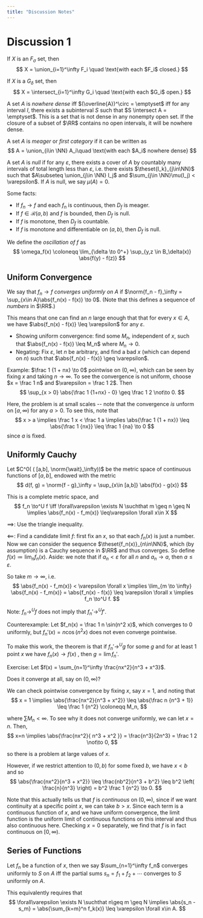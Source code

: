 ```yaml
---
title: "Discussion Notes"
---
```


# Discussion 1

If $X$ is an $F_\sigma$ set, then
$$
X = \union_{i=1}^\infty F_i \quad \text{with each $F_i$ closed.}
$$

If $X$ is a $G_\delta$ set, then
$$
X = \intersect_{i=1}^\infty G_i \quad \text{with each $G_i$ open.}
$$

A set $A$ is *nowhere dense* iff $(\overline{A})^\circ = \emptyset$ iff for any interval $I$, there exists a subinterval $S$ such that $S \intersect A = \emptyset$. This is a set that is not dense in any nonempty open set. If the closure of a subset of $\RR$ contains no open intervals, it will be nowhere dense.

A set $A$ is *meager* or *first category* if it can be written as
$$
A = \union_{i\in \NN} A_i\quad \text{with each $A_i$ nowhere dense}
$$

A set $A$ is *null* if for any $\varepsilon$, there exists a cover of $A$ by countably many intervals of total length less than $\varepsilon$, i.e. there exists $\theset{I_k}_{j\in\NN}$ such that $A\subseteq \union_{j\in \NN} I_j$ and $\sum_{j\in \NN}\mu(I_j) < \varepsilon$. If $A$ is null, we say $\mu(A) = 0$.

Some facts:

- If $f_n \to f$ and each $f_n$ is continuous, then $D_f$ is meager.
- If $f \in \mathcal{R}(a, b)$ and $f$ is bounded, then $D_f$ is null.
- If $f$ is monotone, then $D_f$ is countable.
- If $f$ is monotone and differentiable on $(a,b)$, then $D_f$ is null.

We define the *oscillation of $f$* as
$$
\omega_f(x) \coloneqq \lim_{\delta \to 0^+} \sup_{y,z \in B_\delta(x)} \abs{f(y) - f(z)}
$$

## Uniform Convergence

We say that $f_n \to f$ *converges uniformly on $A$* if $\norm{f_n - f}_\infty = \sup_{x\in A}\abs{f_n(x) - f(x)} \to 0$. (Note that this defines a sequence of *numbers* in $\RR$.)

This means that one can find an $n$ large enough that that for every $x\in A$, we have $\abs{f_n(x) - f(x)} \leq \varepsilon$ for any $\varepsilon$.

- Showing uniform convergence: find some $M_n$, independent of $x$, such that $\abs{f_n(x) - f(x)} \leq M_n$ where $M_n \to 0$.
- Negating: Fix $\varepsilon$, let $n$ be arbitrary, and find a bad $x$ (which can depend on $n$) such that $\abs{f_n(x) - f(x)} \geq \varepsilon$.

Example: $\frac 1 {1 + nx} \to 0$ pointwise on $(0, \infty)$, which can be seen by fixing $x$ and taking $n \to \infty$. To see the convergence is not uniform, choose $x = \frac 1 n$ and $\varepsilon = \frac 1 2$. Then
$$
\sup_{x > 0} \abs{\frac 1 {1+nx} - 0} \geq \frac 1 2 \not\to 0.
$$

Here, the problem is at small scales -- note that the convergence *is* unform on $[a, \infty)$ for any $a > 0$. To see this, note that
$$
x > a \implies \frac 1 x < \frac 1 a \implies \abs{\frac 1 {1 + nx}} \leq \abs{\frac 1 {nx}} \leq \frac 1 {na} \to 0
$$
since $a$ is fixed.

## Uniformly Cauchy

Let $C^0( ( [a,b], \norm{\wait}_\infty))$ be the metric space of continuous functions of $[a,b]$, endowed with the metric
$$
d(f, g) = \norm{f - g}_\infty = \sup_{x\in [a,b]} \abs{f(x) - g(x)}
$$

This is a complete metric space, and
$$
f_n \to^U f \iff \forall\varepsilon \exists N \suchthat m \geq n \geq N \implies \abs{f_n(x) - f_m(x)} \leq\varepsilon \forall x\in X
$$

$\implies$: Use the triangle inequality.

$\impliedby$: Find a candidate limit $f$: first fix an $x$, so that each $f_n(x)$ is just a number. Now we can consider the sequence $\theset{f_n(x)}_{n\in\NN}$, which (by assumption) is a Cauchy sequence in $\RR$ and thus converges. So define $f(x) \coloneqq \lim_n f_n(x)$. Aside: we note that if $a_n < \varepsilon$ for all $n$ and $a_n \to a$, then $a\leq \varepsilon$.

So take $m\to \infty$, i.e.
$$
\abs{f_n(x) - f_m(x)} < \varepsilon \forall x \implies
\lim_{m \to \infty}
\abs{f_n(x) - f_m(x)} =
\abs{f_n(x) - f(x)} \leq \varepsilon \forall x \implies
f_n \to^U f.
$$

Note: $f_n \to^U f$ does not imply that $f_n' \to^U f'$.

Counterexample:
Let $f_n(x) = \frac 1 n \sin(n^2 x)$, which converges to $0$ uniformly, but $f_n'(x) = n\cos(n^2 x)$ does not even converge pointwise.

To make this work, the theorem is that if $f_n' \to^U g$ for some $g$ and for at least 1 point $x$ we have $f_n(x) \to f(x)$ , then $g = \lim f_n'$.

Exercise:
Let $f(x) = \sum_{n=1}^\infty \frac{nx^2}{n^3 + x^3}$.

Does it converge at all, say on $(0, \infty)$?

We can check pointwise convergence by fixing $x$, say $x=1$, and noting that
$$
x = 1 \implies \abs{\frac{nx^2}{n^3 + x^2}} \leq \abs{\frac n {n^3 + 1}} \leq \frac 1 {n^2} \coloneqq M_n,
$$

where $\sum M_n < \infty$. To see why it does not converge uniformly, we can let $x=n$. Then,
$$
x=n \implies \abs{\frac{nx^2}{ n^3 + x^2 }} = \frac{n^3}{2n^3} = \frac 1 2 \not\to 0,
$$

so there is a problem at large values of $x$.

However, if we restrict attention to $(0, b)$ for some fixed $b$, we have $x < b$ and so
$$
\abs{\frac{nx^2}{n^3 + x^2}} \leq
\frac{nb^2}{n^3 + b^2} \leq
b^2 \left( \frac{n}{n^3} \right) =
b^2 \frac 1 {n^2} \to 0.
$$

Note that this actually tells us that $f$ is *continuous* on $(0, \infty)$, since if we want continuity at a specific point $x$, we can take $b>x$. Since each term is a continuous function of $x$, and we have uniform convergence, the limit function is the uniform limit of continuous functions on this interval and thus also continuous here. Checking $x=0$ separately, we find that $f$ is in fact continuous on $[0, \infty)$.


## Series of Functions

Let $f_n$ be a function of $x$, then we say $\sum_{n=1}^\infty f_n$ converges uniformly to $S$ on $A$ iff the partial sums $s_n = f_1 + f_2 + \cdots$ converges to $S$ uniformly on $A$.

This equivalently requires that
$$
\forall\varepsilon \exists N \suchthat n\geq m \geq N \implies \abs{s_n - s_m} = \abs{\sum_{k=m}^n f_k(x)} \leq \varepsilon \forall x\in A.
$$
